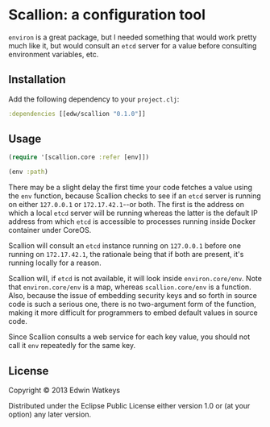 # Scallion: a configuration tool

`environ` is a great package, but I needed something that would work
pretty much like it, but would consult an `etcd` server for a value
before consulting environment variables, etc.

## Installation

Add the following dependency to your `project.clj`:

```clojure
:dependencies [[edw/scallion "0.1.0"]]
```

## Usage

```clojure
(require '[scallion.core :refer [env]])

(env :path)
```

There may be a slight delay the first time your code fetches a value
using the `env` function, because Scallion checks to see if an `etcd`
server is running on either `127.0.0.1` or `172.17.42.1`--or both. The
first is the address on which a local `etcd` server will be running
whereas the latter is the default IP address from which `etcd` is
accessible to processes running inside Docker container under CoreOS.

Scallion will consult an `etcd` instance running on `127.0.0.1` before
one running on `172.17.42.1`, the rationale being that if both are
present, it's running locally for a reason.

Scallion will, if `etcd` is not available, it will look inside
`environ.core/env`. Note that `environ.core/env` is a map, whereas
`scallion.core/env` is a function. Also, because the issue of
embedding security keys and so forth in source code is such a serious
one, there is no two-argument form of the function, making it more
difficult for programmers to embed default values in source code.

Since Scallion consults a web service for each key value, you should
not call it `env` repeatedly for the same key.

## License

Copyright © 2013 Edwin Watkeys

Distributed under the Eclipse Public License either version 1.0 or (at
your option) any later version.
